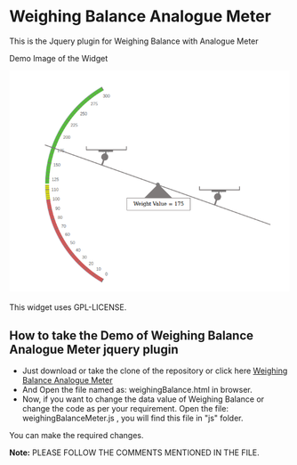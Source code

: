 
<h1>Weighing Balance Analogue Meter</h1>
<p>This is the Jquery plugin for Weighing Balance with Analogue Meter</p>

<p>Demo Image of the Widget</p>
<img src="images/demo-image-of-weighing-balance-plugin.png"></img>
<br><br>
This widget uses GPL-LICENSE.

<h2>How to take the Demo of Weighing Balance Analogue Meter jquery plugin</h2>

<ul>
<li>Just download or take the clone of the repository or click here <a href="https://github.com/hexaviewtech/weighingbalance-jquery-widget" target="_blank">Weighing Balance Analogue Meter</a>  </li>
<li>And Open the file named as: weighingBalance.html in browser.</li>
<li>Now, if you want to change the data value of Weighing Balance or change the code as per your requirement.
  Open the file: weighingBalanceMeter.js , you will find this file in "js" folder.</li>
</ul>
<p>You can make the required changes.</p>
<p><b>Note:</b> PLEASE FOLLOW THE COMMENTS MENTIONED IN THE FILE.</p>

    


